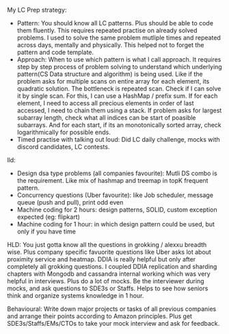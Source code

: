 My LC Prep strategy:
- Pattern: You should know all LC patterns. Plus should be able to code them fluently. This requires repeated practise on already solved problems. I used to solve the same problem mutliple times and repeated across days, mentally and physically. This helped not to forget the pattern and code template. 
- Approach: When to use which pattern is what I call approach. It requires step by step process of problem solving to understand which underlying pattern(CS Data structure and algorithm) is being used. Like if the problem asks for multiple scans on entire array for each element, its quadratic solution. The bottleneck is repeated scan. Check if I can solve it by single scan. For this, I can use a HashMap / prefix sum. If for each element, I need to access all precious elements in order of last accessed, I need to chain them using a stack. If problem asks for largest subarray length, check what all indices can be start of poasible subarrays. And for each start, if its an monotonically sorted array, check logarithmically for possible ends.
- Timed practise with talking out loud: Did LC daily challenge, mocks with discord candidates, LC contests.

lld: 
- Design dsa type problems (all companies favourite): Mutli DS combo is the requirement. Like mix of hashmap and treemap in topK frequent pattern.
- Concurrency questions (Uber favourite): like Job scheduler, message queue (push and pull), print odd even 
- Machine coding for 2 hours: design patterns, SOLID, custom exception expected (eg: flipkart)
- Machine coding for 1 hour: in which design pattern could be used, but only if you have time

HLD: You just gotta know all the questions in grokking / alexxu breadth wise. Plus company specific favuorite questions like Uber asks lot about proximity service and heatmap. DDIA is really helpful but only after completely all grokking questions. 
I coupled DDIA replication and sharding chapters with Mongodb and cassandra internal working which was very helpful in interviews. Plus do a lot of mocks. Be the interviewer during mocks, and ask questions to SDE3s or Staffs. Helps to see how seniors think and organize systems knowledge in 1 hour.

Behavioural:
Write down major projects or tasks of all previous companies and arrange their points according to Amazon principles. Plus get SDE3s/Staffs/EMs/CTOs to take your mock interview and ask for feedback.
